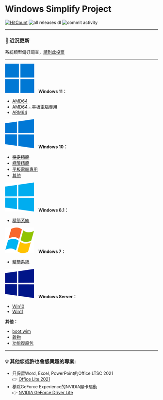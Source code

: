 # Windows Simplify Project
[![HitCount](https://img.shields.io/endpoint?url=https%3A%2F%2Fhits.dwyl.com%2FWhatTheBlock%2FWindowsSimplify.json%3Fcolor%3Dblue)](https://github.com/WhatTheBlock/WindowsSimplify)
![all releases dl](https://img.shields.io/github/downloads/WhatTheBlock/WindowsSimplify/total?color=blue&label=ISO%20total%20downloads&logo=github)
![commit activity](https://img.shields.io/github/commit-activity/y/WhatTheBlock/WindowsSimplify?label=Average%20number%20of%20ISO%20releases&logo=github)<br>

----

### 📣 近況更新

系統類型偏好調查，[請到此投票](https://github.com/WhatTheBlock/WindowsSimplify/discussions/85)

----

<img src="/icons/windows-11.svg">　<b>Windows 11：</b>
- [AMD64](/11/README.md)
- [AMD64 - 平板電腦專用](/11/tablet.md)
- [ARM64](/11/arm64.md)

<img src="/icons/windows-10.svg">　<b>Windows 10：</b>
- ~~[穩定精簡](/10/README.md)~~
- [極限精簡](/10/extreme.md)
- [平板電腦專用](/10/tablet.md)
- [其他](/10/others.md)

<img src="/icons/windows-8.svg">　<b>Windows 8.1：</b>
- [精簡系統](/8.1/README.md)

<img src="/icons/windows-7.svg">　<b>Windows 7：</b>
- [精簡系統](/7/README.md)

<img src="/icons/windows-server.svg">　<b>Windows Server：</b>
- [Win10](/server/README.md)
- [Win11](/server/w11.md)

<b>其他：</b>
- [boot.wim](https://github.com/WhatTheBlock/WindowsSimplify/releases/tag/boot)
- [雜物](https://github.com/WhatTheBlock/WindowsSimplify/releases/tag/utils)
- [功能復原包](https://github.com/WhatTheBlock/WindowsSimplify/releases/tag/restore-pack)

----

### 💡 其他您或許也會感興趣的專案:
- 只保留Word, Excel, PowerPoint的Office LTSC 2021  
  👉 [Office Lite 2021](https://github.com/WhatTheBlock/Office-Lite)
- 移除GeForce Experience的NVIDIA顯卡驅動  
  👉 [NVIDIA GeForce Driver Lite](https://github.com/WhatTheBlock/GeForce-Driver-Lite)
